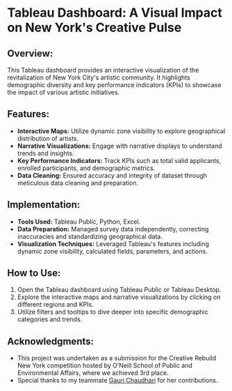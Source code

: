 # Tableau Dashboard: A Visual Impact on New York's Creative Pulse

## Overview:
This Tableau dashboard provides an interactive visualization of the revitalization of New York City's artistic community. It highlights demographic diversity and key performance indicators (KPIs) to showcase the impact of various artistic initiatives.

## Features:
- **Interactive Maps:** Utilize dynamic zone visibility to explore geographical distribution of artists.
- **Narrative Visualizations:** Engage with narrative displays to understand trends and insights.
- **Key Performance Indicators:** Track KPIs such as total valid applicants, enrolled participants, and demographic metrics.
- **Data Cleaning:** Ensured accuracy and integrity of dataset through meticulous data cleaning and preparation.

## Implementation:
- **Tools Used:** Tableau Public, Python, Excel.
- **Data Preparation:** Managed survey data independently, correcting inaccuracies and standardizing geographical data.
- **Visualization Techniques:** Leveraged Tableau's features including dynamic zone visibility, calculated fields, parameters, and actions.

## How to Use:
1. Open the Tableau dashboard using Tableau Public or Tableau Desktop.
2. Explore the interactive maps and narrative visualizations by clicking on different regions and KPIs.
3. Utilize filters and tooltips to dive deeper into specific demographic categories and trends.

## Acknowledgments:
- This project was undertaken as a submission for the Creative Rebuild New York competition hosted by O’Neill School of Public and Environmental Affairs, where we achieved 3rd place.
- Special thanks to my teammate [Gauri Chaudhari](https://github.com/gaurichaudhari9/gaurichaudhari9) for her contributions.
